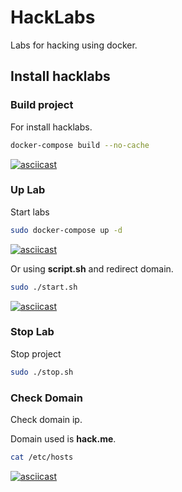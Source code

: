 # HackLabs
Labs for hacking using docker.

## Install hacklabs

### Build project
For install hacklabs.
```sh
docker-compose build --no-cache
```
[![asciicast](https://asciinema.org/a/JfI3giuTl2xhqDzALJmaoYDcd.png)](https://asciinema.org/a/JfI3giuTl2xhqDzALJmaoYDcd)

### Up Lab
Start labs
```sh
sudo docker-compose up -d
```
[![asciicast](https://asciinema.org/a/ggSwhfCaaBWtu8EleqXnaU4uN.png)](https://asciinema.org/a/ggSwhfCaaBWtu8EleqXnaU4uN)

Or using **script.sh** and redirect domain.
```sh
sudo ./start.sh
```
[![asciicast](https://asciinema.org/a/KWCa7SAnFgKxbIQPH5LRB1NzI.png)](https://asciinema.org/a/KWCa7SAnFgKxbIQPH5LRB1NzI)

### Stop Lab
Stop project
```sh
sudo ./stop.sh
```

### Check Domain
Check domain ip.

Domain used is **hack.me**.
```sh
cat /etc/hosts
```

[![asciicast](https://asciinema.org/a/GTVCzRIGfmhptW1jX070livBJ.png)](https://asciinema.org/a/GTVCzRIGfmhptW1jX070livBJ)
